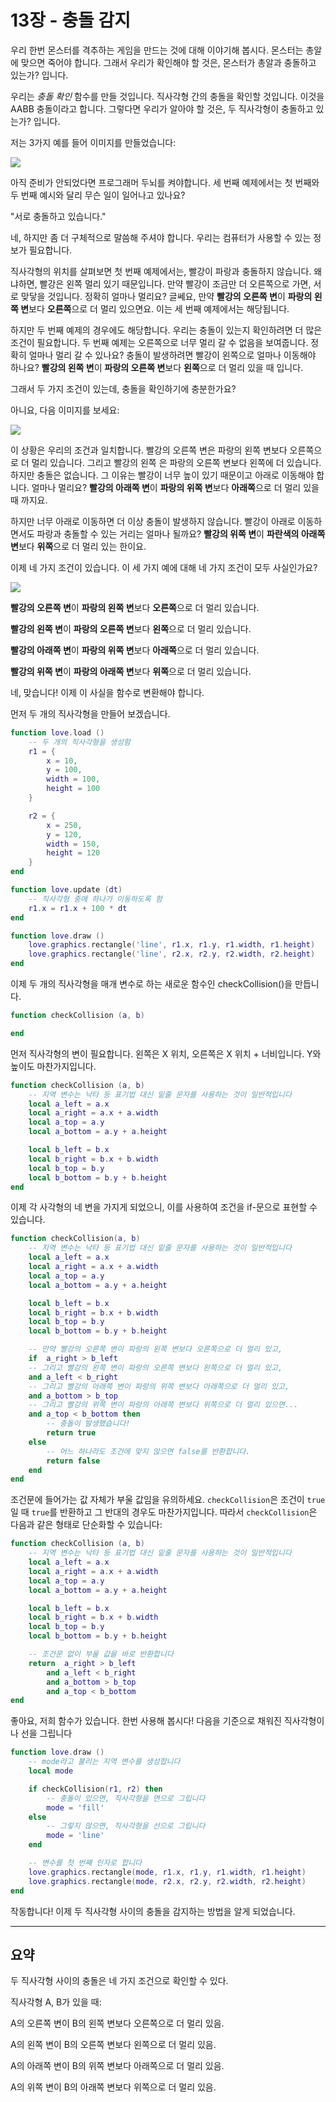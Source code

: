 # 13장 - 충돌 감지

우리 한번 몬스터를 격추하는 게임을 만드는 것에 대해 이야기해 봅시다. 몬스터는 총알에 맞으면 죽어야 합니다. 그래서 우리가 확인해야 할 것은, 몬스터가 총알과 충돌하고 있는가? 입니다.

우리는 *충돌 확인* 함수를 만들 것입니다. 직사각형 간의 충돌을 확인할 것입니다. 이것을 AABB 충돌이라고 합니다. 그렇다면 우리가 알아야 할 것은, 두 직사각형이 충돌하고 있는가? 입니다.

저는 3가지 예를 들어 이미지를 만들었습니다:

![](/images/book/13/rectangles1.png)

아직 준비가 안되었다면 프로그래머 두뇌를 켜야합니다. 세 번째 예제에서는 첫 번째와 두 번째 예시와 달리 무슨 일이 일어나고 있나요?

"서로 충돌하고 있습니다."

네, 하지만 좀 더 구체적으로 말씀해 주셔야 합니다. 우리는 컴퓨터가 사용할 수 있는 정보가 필요합니다.

직사각형의 위치를 살펴보면 첫 번째 예제에서는, 빨강이 파랑과 충돌하지 않습니다. 왜냐하면, 빨강은 왼쪽 멀리 있기 때문입니다. 만약 빨강이 조금만 더 오른쪽으로 가면, 서로 맞닿을 것입니다. 정확히 얼마나 멀리요? 글쎄요, 만약 **빨강의 오른쪽 변**이 **파랑의 왼쪽 변**보다 **오른쪽**으로 더 멀리 있으면요. 이는 세 번째 예제에서는 해당됩니다.

하지만 두 번째 예제의 경우에도 해당합니다. 우리는 충돌이 있는지 확인하려면 더 많은 조건이 필요합니다. 두 번째 예제는 오른쪽으로 너무 멀리 갈 수 없음을 보여줍니다. 정확히 얼마나 멀리 갈 수 있나요? 충돌이 발생하려면 빨강이 왼쪽으로 얼마나 이동해야 하나요? **빨강의 왼쪽 변**이 **파랑의 오른쪽 변**보다 **왼쪽**으로 더 멀리 있을 때 입니다.

그래서 두 가지 조건이 있는데, 충돌을 확인하기에 충분한가요?

아니요, 다음 이미지를 보세요:

![](/images/book/13/rectangles2.png)

이 상황은 우리의 조건과 일치합니다. 빨강의 오른쪽 변은 파랑의 왼쪽 변보다 오른쪽으로 더 멀리 있습니다. 그리고 빨강의 왼쪽 은 파랑의 오른쪽 변보다 왼쪽에 더 있습니다. 하지만 충돌은 없습니다. 그 이유는 빨강이 너무 높이 있기 때문이고 아래로 이동해야 합니다. 얼마나 멀리요? **빨강의 아래쪽 변**이 **파랑의 위쪽 변**보다 **아래쪽**으로 더 멀리 있을 때 까지요.

하지만 너무 아래로 이동하면 더 이상 충돌이 발생하지 않습니다. 빨강이 아래로 이동하면서도 파랑과 충돌할 수 있는 거리는 얼마나 될까요? **빨강의 위쪽 변**이 **파란색의 아래쪽 변**보다 **위쪽**으로 더 멀리 있는 한이요.

이제 네 가지 조건이 있습니다. 이 세 가지 예에 대해 네 가지 조건이 모두 사실인가요?

![](/images/book/13/rectangles3.png)

**빨강의 오른쪽 변**이 **파랑의 왼쪽 변**보다 **오른쪽**으로 더 멀리 있습니다.

**빨강의 왼쪽 변**이 **파랑의 오른쪽 변**보다 **왼쪽**으로 더 멀리 있습니다.

**빨강의 아래쪽 변**이 **파랑의 위쪽 변**보다 **아래쪽**으로 더 멀리 있습니다.

**빨강의 위쪽 변**이 **파랑의 아래쪽 변**보다 **위쪽**으로 더 멀리 있습니다.

네, 맞습니다! 이제 이 사실을 함수로 변환해야 합니다.

먼저 두 개의 직사각형을 만들어 보겠습니다.

```lua
function love.load ()
	-- 두 개의 직사각형을 생성함
	r1 = {
		x = 10,
		y = 100,
		width = 100,
		height = 100
	}

	r2 = {
		x = 250,
		y = 120,
		width = 150,
		height = 120
	}
end

function love.update (dt)
	-- 직사각형 중에 하나가 이동하도록 함
	r1.x = r1.x + 100 * dt
end

function love.draw ()
	love.graphics.rectangle('line', r1.x, r1.y, r1.width, r1.height)
	love.graphics.rectangle('line', r2.x, r2.y, r2.width, r2.height)
end
```

이제 두 개의 직사각형을 매개 변수로 하는 새로운 함수인 checkCollision()을 만듭니다.

```lua
function checkCollision (a, b)

end
```

먼저 직사각형의 변이 필요합니다. 왼쪽은 X 위치, 오른쪽은 X 위치 + 너비입니다. Y와 높이도 마찬가지입니다.

```lua
function checkCollision (a, b)
	-- 지역 변수는 낙타 등 표기법 대신 밑줄 문자를 사용하는 것이 일반적입니다
	local a_left = a.x
	local a_right = a.x + a.width
	local a_top = a.y
	local a_bottom = a.y + a.height

	local b_left = b.x
	local b_right = b.x + b.width
	local b_top = b.y
	local b_bottom = b.y + b.height
end
```

이제 각 사각형의 네 변을 가지게 되었으니, 이를 사용하여 조건을 if-문으로 표현할 수 있습니다.

```lua
function checkCollision(a, b)
	-- 지역 변수는 낙타 등 표기법 대신 밑줄 문자를 사용하는 것이 일반적입니다
	local a_left = a.x
	local a_right = a.x + a.width
	local a_top = a.y
	local a_bottom = a.y + a.height

	local b_left = b.x
	local b_right = b.x + b.width
	local b_top = b.y
	local b_bottom = b.y + b.height

	-- 만약 빨강의 오른쪽 변이 파랑의 왼쪽 변보다 오른쪽으로 더 멀리 있고,
	if  a_right > b_left
	-- 그리고 빨강의 왼쪽 변이 파랑의 오른쪽 변보다 왼쪽으로 더 멀리 있고,
	and a_left < b_right
	-- 그리고 빨강의 아래쪽 변이 파랑의 위쪽 변보다 아래쪽으로 더 멀리 있고,
	and a_bottom > b_top
	-- 그리고 빨강의 위쪽 변이 파랑의 아래쪽 변보다 위쪽으로 더 멀리 있으면...
	and a_top < b_bottom then
		-- 충돌이 발생했습니다!
		return true
	else
		-- 어느 하나라도 조건에 맞지 않으면 false를 반환합니다.
		return false
	end
end
```

조건문에 들어가는 값 자체가 부울 값임을 유의하세요. `checkCollision`은 조건이 `true`일 때 `true`를 반환하고 그 반대의 경우도 마찬가지입니다. 따라서 `checkCollision`은 다음과 같은 형태로 단순화할 수 있습니다:

```lua
function checkCollision (a, b)
	-- 지역 변수는 낙타 등 표기법 대신 밑줄 문자를 사용하는 것이 일반적입니다
	local a_left = a.x
	local a_right = a.x + a.width
	local a_top = a.y
	local a_bottom = a.y + a.height

	local b_left = b.x
	local b_right = b.x + b.width
	local b_top = b.y
	local b_bottom = b.y + b.height

	-- 조건문 없이 부울 값을 바로 반환합니다
	return  a_right > b_left
		and a_left < b_right
		and a_bottom > b_top
		and a_top < b_bottom
end
```

좋아요, 저희 함수가 있습니다. 한번 사용해 봅시다! 다음을 기준으로 채워진 직사각형이나 선을 그립니다

```lua
function love.draw ()
	-- mode라고 불리는 지역 변수를 생성합니다
	local mode

	if checkCollision(r1, r2) then
		-- 충돌이 있으면, 직사각형을 면으로 그립니다
		mode = 'fill'
	else
		-- 그렇지 않으면, 직사각형을 선으로 그립니다
		mode = 'line'
	end

	-- 변수를 첫 번째 인자로 합니다
    love.graphics.rectangle(mode, r1.x, r1.y, r1.width, r1.height)
    love.graphics.rectangle(mode, r2.x, r2.y, r2.width, r2.height)
end
```

작동합니다! 이제 두 직사각형 사이의 충돌을 감지하는 방법을 알게 되었습니다.

___

## 요약

두 직사각형 사이의 충돌은 네 가지 조건으로 확인할 수 있다.

직사각형 A, B가 있을 때:

A의 오른쪽 변이 B의 왼쪽 변보다 오른쪽으로 더 멀리 있음.

A의 왼쪽 변이 B의 오른쪽 변보다 왼쪽으로 더 멀리 있음.

A의 아래쪽 변이 B의 위쪽 변보다 아래쪽으로 더 멀리 있음.

A의 위쪽 변이 B의 아래쪽 변보다 위쪽으로 더 멀리 있음.
